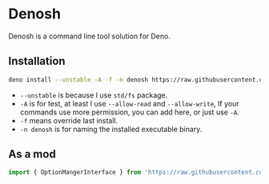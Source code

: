# Denosh

Denosh is a command line tool solution for Deno.

## Installation

```bash
deno install --unstable -A -f -n denosh https://raw.githubusercontent.com/denosh/denosh/master/denosh.ts
```

* `--unstable` is because I use `std/fs` package.
* `-A` is for test, at least I use `--allow-read` and `--allow-write`, If your commands use more permission, you can add here, or just use `-A`.
* `-f` means override last install.
* `-n denosh` is for naming the installed executable binary.

## As a mod

```js
import { OptionMangerInterface } from 'https://raw.githubusercontent.com/denosh/denosh/master/mod.ts'
```